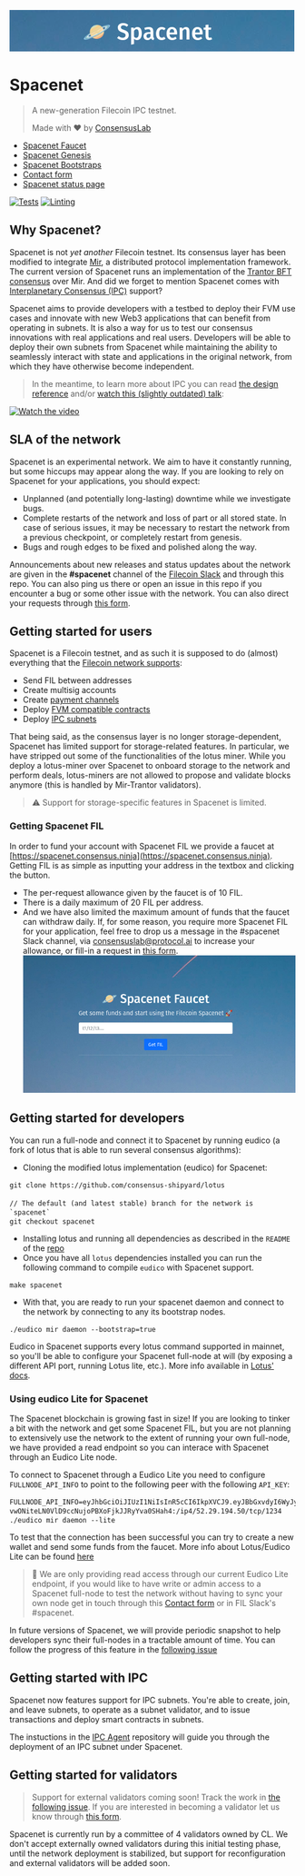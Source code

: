 ![](./assets/spacenet-header.png)

# Spacenet
> A new-generation Filecoin IPC testnet.
>
> Made with ❤ by [ConsensusLab](https://consensuslab.world/)

- [Spacenet Faucet](https://spacenet.consensus.ninja)
- [Spacenet Genesis](https://github.com/consensus-shipyard/lotus/blob/spacenet/build/genesis/spacenet.car)
- [Spacenet Bootstraps](https://github.com/consensus-shipyard/lotus/blob/spacenet/build/bootstrap/spacenet.pi)
- [Contact form](https://docs.google.com/forms/d/1O3_kHb2WJhil9sqXOxgGGGsqkAA61J1rKMfnb5os5yo/edit)
- [Spacenet status page](https://spacenet.statuspage.io/)

[![Tests][tests-badge]][tests-url]
[![Linting][lint-badge]][lint-url]

## Why Spacenet?
Spacenet is not _yet another_ Filecoin testnet. Its consensus layer has been modified to integrate [Mir](https://github.com/filecoin-project/mir), a distributed protocol implementation framework. The current version of Spacenet runs an implementation of the [Trantor BFT consensus](https://hackmd.io/P59lk4hnSBKN5ki5OblSFg) over Mir. And did we forget to mention Spacenet comes with [Interplanetary Consensus (IPC)](https://ipc.space/) support?

Spacenet aims to provide developers with a testbed to deploy their FVM use cases and innovate with new Web3 applications that can benefit from operating in subnets. It is also a way for us to test our consensus innovations with real applications and real users. Developers will be able to deploy their own subnets from Spacenet while maintaining the ability to seamlessly interact with state and applications in the original network, from which they have otherwise become independent.

> In the meantime, to learn more about IPC you can read [the design reference](https://github.com/consensus-shipyard/IPC-design-reference-spec/raw/main/main.pdf) and/or [watch this (slightly outdated) talk](https://www.youtube.com/watch?v=bD1LDVc2lMQ&list=PLhuBigpl7lqu0bsMQ8K7aLfmUFrkMw52K&index=3):

[![Watch the video](https://img.youtube.com/vi/bD1LDVc2lMQ/hqdefault.jpg)](https://youtu.be/bD1LDVc2lMQ)

## SLA of the network
Spacenet is an experimental network. We aim to have it constantly running, but some hiccups may appear along the way. If you are looking to rely on Spacenet for your applications, you should expect:
- Unplanned (and potentially long-lasting) downtime while we investigate bugs.
- Complete restarts of the network and loss of part or all stored state. In case of serious issues, it may be necessary to restart the network from a previous checkpoint, or completely restart from genesis.
- Bugs and rough edges to be fixed and polished along the way.

Announcements about new releases and status updates about the network are given in the **#spacenet** channel of the [Filecoin Slack](https://filecoin.io/slack) and through this repo. You can also ping us there or open an issue in this repo if you encounter a bug or some other issue with the network. You can also direct your requests through [this form](https://docs.google.com/forms/d/1O3_kHb2WJhil9sqXOxgGGGsqkAA61J1rKMfnb5os5yo/edit).

## Getting started for users
Spacenet is a Filecoin testnet, and as such it is supposed to do (almost) everything that the [Filecoin network supports](https://lotus.filecoin.io/tutorials/lotus/store-and-retrieve/set-up/):
- Send FIL between addresses
- Create multisig accounts
- Create [payment channels](https://lotus.filecoin.io/tutorials/lotus/payment-channels/)
- Deploy [FVM compatible contracts](https://docs.filecoin.io/smart-contracts/fundamentals/the-filecoin-virtual-machine/)
- Deploy [IPC subnets](https://github.com/consensus-shipyard/ipc-agent) 

That being said, as the consensus layer is no longer storage-dependent, Spacenet has limited support for storage-related features. In particular, we have stripped out some of the functionalities of the lotus miner. While you deploy a lotus-miner over Spacenet to onboard storage to the network and perform deals, lotus-miners are not allowed to propose and validate blocks anymore (this is handled by Mir-Trantor validators).

> ⚠️ Support for storage-specific features in Spacenet is limited.

### Getting Spacenet FIL
In order to fund your account with Spacenet FIL we provide a faucet at [https://spacenet.consensus.ninja](https://spacenet.consensus.ninja). Getting FIL is as simple as inputting your address in the textbox and clicking the button.
- The per-request allowance given by the faucet is of 10 FIL.
- There is a daily maximum of 20 FIL per address.
- And we have also limited the maximum amount of funds that the faucet can withdraw daily.
  If, for some reason, you require more Spacenet FIL for your application, feel free to drop us a message in the #spacenet Slack channel, via consensuslab@protocol.ai to increase your allowance, or fill-in a request in [this form](https://docs.google.com/forms/d/1O3_kHb2WJhil9sqXOxgGGGsqkAA61J1rKMfnb5os5yo/edit).
  ![](./assets/spacenet-faucet.png)

## Getting started for developers
You can run a full-node and connect it to Spacenet by running eudico (a fork of lotus that is able to run several consensus algorithms):
- Cloning the modified lotus implementation (eudico) for Spacenet:
```
git clone https://github.com/consensus-shipyard/lotus

// The default (and latest stable) branch for the network is `spacenet`
git checkout spacenet
```
- Installing lotus and running all dependencies as described in the `README` of the [repo](https://github.com/consensus-shipyard/lotus)
- Once you have all `lotus` dependencies installed you can run the following command to compile `eudico` with Spacenet support.
```
make spacenet
```
- With that, you are ready to run your spacenet daemon and connect to the network by connecting to any its bootstrap nodes.
```
./eudico mir daemon --bootstrap=true
```
Eudico in Spacenet supports every lotus command supported in mainnet, so you'll be able to configure your Spacenet full-node at will (by exposing a different API port, running Lotus lite, etc.). More info available in [Lotus' docs](https://lotus.filecoin.io/lotus/get-started/what-is-lotus/).

### Using eudico Lite for Spacenet
The Spacenet blockchain is growing fast in size! If you are looking to tinker a bit with the network and get some Spacenet FIL, but you are not planning to extensively use the network to the extent of running your own full-node, we have provided a read endpoint so you can interace with Spacenet through an Eudico Lite node.

To connect to Spacenet through a Eudico Lite you need to configure `FULLNODE_API_INFO` to point to the following peer with the following `API_KEY`:
```
FULLNODE_API_INFO=eyJhbGciOiJIUzI1NiIsInR5cCI6IkpXVCJ9.eyJBbGxvdyI6WyJyZWFkIl19.w1-vwONiteLN0VlD9ccNujoPBXoFjkJJRyYva0SHah4:/ip4/52.29.194.50/tcp/1234 ./eudico mir daemon --lite
```
To test that the connection has been successful you can try to create a new wallet and send some funds from the faucet. More info about Lotus/Eudico Lite can be found  [here](https://lotus.filecoin.io/lotus/install/lotus-lite/)

> 📓 We are only providing read access through our current Eudico Lite endpoint, if you would like to have write or admin access to a Spacenet full-node to test the network without having to sync your own node get in touch through this [Contact form](https://docs.google.com/forms/d/1O3_kHb2WJhil9sqXOxgGGGsqkAA61J1rKMfnb5os5yo/edit) or in FIL Slack's #spacenet.

In future versions of Spacenet, we will provide periodic snapshot to help developers sync their full-nodes in a tractable amount of time. You can follow the progress of this feature in the [following issue](https://github.com/consensus-shipyard/spacenet/issues/18)

## Getting started with  IPC

Spacenet now features support for IPC subnets. You're able to create, join, and leave subnets, to operate as a subnet validator, and to issue transactions and deploy smart contracts in subnets.

The instuctions in the [IPC Agent](https://github.com/consensus-shipyard/ipc-agent) repository will guide you through the deployment of an IPC subnet under Spacenet.

## Getting started for validators

> Support for external validators coming soon! Track the work in [the following issue](https://github.com/consensus-shipyard/lotus/issues/21). If you are interested in becoming a validator let us know through [this form](https://docs.google.com/forms/d/1O3_kHb2WJhil9sqXOxgGGGsqkAA61J1rKMfnb5os5yo).

Spacenet is currently run by a committee of 4 validators owned by CL. We don't accept externally owned validators during this initial testing phase, until the network deployment is stabilized, but support for reconfiguration and external validators will be added soon.


[lint-url]: https://github.com/consensus-shipyard/spacenet/actions/workflows/lint.yml
[lint-badge]: https://github.com/consensus-shipyard/spacenet/actions/workflows/lint.yml/badge.svg?branch=main

[tests-url]: https://github.com/consensus-shipyard/spacenet/actions/workflows/test.yml
[tests-badge]: https://github.com/consensus-shipyard/spacenet/actions/workflows/test.yml/badge.svg?branch=main

